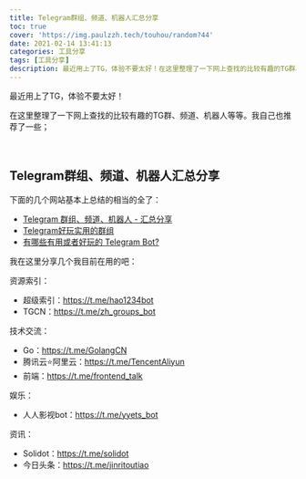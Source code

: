 ```yaml
---
title: Telegram群组、频道、机器人汇总分享
toc: true
cover: 'https://img.paulzzh.tech/touhou/random?44'
date: 2021-02-14 13:41:13
categories: 工具分享
tags: [工具分享]
description: 最近用上了TG，体验不要太好！在这里整理了一下网上查找的比较有趣的TG群、频道、机器人等等。我自己也推荐了一些；
---
```


最近用上了TG，体验不要太好！

在这里整理了一下网上查找的比较有趣的TG群、频道、机器人等等。我自己也推荐了一些；

<br/>

<!--more-->

## **Telegram群组、频道、机器人汇总分享**

下面的几个网站基本上总结的相当的全了：

-   [Telegram 群组、频道、机器人 - 汇总分享](https://congcong0806.github.io/2018/04/24/Telegram)
-   [Telegram好玩实用的群组](https://www.izheteng.site/2019/09/21/2019-09-21-Telegram%E5%A5%BD%E7%8E%A9%E5%AE%9E%E7%94%A8%E7%9A%84%E7%BE%A4%E7%BB%84/)
-   [有哪些有用或者好玩的 Telegram Bot?](https://www.zhihu.com/question/44331315)

我在这里分享几个我目前在用的吧：

资源索引：

-   超级索引：https://t.me/hao1234bot
-   TGCN：https://t.me/zh_groups_bot

技术交流：

-   Go：https://t.me/GolangCN
-   腾讯云⭐阿里云：https://t.me/TencentAliyun
-   前端：https://t.me/frontend_talk

娱乐：

-   人人影视bot：https://t.me/yyets_bot

资讯：

-   Solidot：https://t.me/solidot
-   今日头条：https://t.me/jinritoutiao


<br/>
